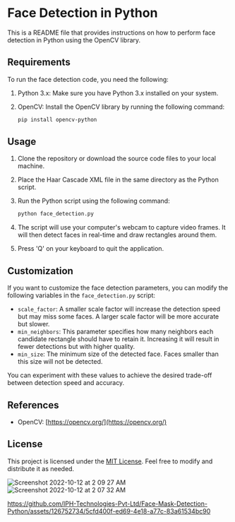 # Face Detection in Python

This is a README file that provides instructions on how to perform face detection in Python using the OpenCV library.

## Requirements

To run the face detection code, you need the following:

1. Python 3.x: Make sure you have Python 3.x installed on your system.
2. OpenCV: Install the OpenCV library by running the following command:

   ```bash
   pip install opencv-python
   ```

## Usage

1. Clone the repository or download the source code files to your local machine.

2. Place the Haar Cascade XML file in the same directory as the Python script.

3. Run the Python script using the following command:

   ```bash
   python face_detection.py
   ```

4. The script will use your computer's webcam to capture video frames. It will then detect faces in real-time and draw rectangles around them.

5. Press 'Q' on your keyboard to quit the application.

## Customization

If you want to customize the face detection parameters, you can modify the following variables in the `face_detection.py` script:

- `scale_factor`: A smaller scale factor will increase the detection speed but may miss some faces. A larger scale factor will be more accurate but slower.
- `min_neighbors`: This parameter specifies how many neighbors each candidate rectangle should have to retain it. Increasing it will result in fewer detections but with higher quality.
- `min_size`: The minimum size of the detected face. Faces smaller than this size will not be detected.

You can experiment with these values to achieve the desired trade-off between detection speed and accuracy.

## References

- OpenCV: [https://opencv.org/](https://opencv.org/)

## License

This project is licensed under the [MIT License](LICENSE). Feel free to modify and distribute it as needed.

![Screenshot 2022-10-12 at 2 09 27 AM](https://user-images.githubusercontent.com/78723011/195432070-1f361799-6455-4127-b586-938a74b7e53a.png)
![Screenshot 2022-10-12 at 2 07 32 AM](https://user-images.githubusercontent.com/78723011/195432216-d4d012bf-2400-4d4b-8273-8739c6198488.png)


https://github.com/IPH-Technologies-Pvt-Ltd/Face-Mask-Detection-Python/assets/126752734/5cfd400f-ed69-4e18-a77c-83a61534bc90

